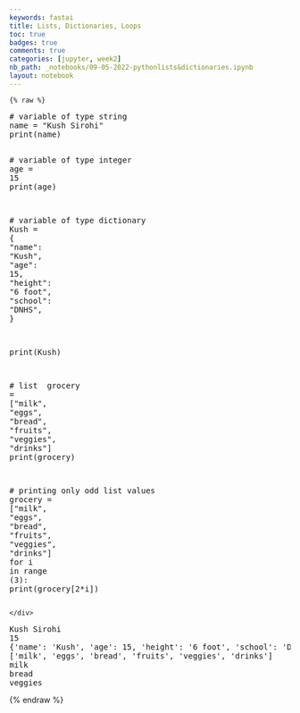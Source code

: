 ```yaml
---
keywords: fastai
title: Lists, Dictionaries, Loops
toc: true 
badges: true
comments: true
categories: [jupyter, week2]
nb_path: _notebooks/09-05-2022-pythonlists&dictionaries.ipynb
layout: notebook
---
```


<!--
#################################################
### THIS FILE WAS AUTOGENERATED! DO NOT EDIT! ###
#################################################
# file to edit: _notebooks/09-05-2022-pythonlists&dictionaries.ipynb
-->

<div class="container" id="notebook-container">
        
    {% raw %}
    
<div class="cell border-box-sizing code_cell rendered">
<div class="input">

<div class="inner_cell">
    <div class="input_area">
<div class=" highlight hl-ipython3"><pre><span></span><span class="c1"># variable of type string</span>
<span class="n">name</span> <span class="o">=</span> <span class="s2">&quot;Kush Sirohi&quot;</span>
<span class="nb">print</span><span class="p">(</span><span class="n">name</span><span class="p">)</span>

<span class="c1"># variable of type integer</span>
<span class="n">age</span> <span class="o">=</span> <span class="mi">15</span>
<span class="nb">print</span><span class="p">(</span><span class="n">age</span><span class="p">)</span>



<span class="c1"># variable of type dictionary </span>
<span class="n">Kush</span> <span class="o">=</span> <span class="p">{</span>
    <span class="s2">&quot;name&quot;</span><span class="p">:</span> <span class="s2">&quot;Kush&quot;</span><span class="p">,</span>
    <span class="s2">&quot;age&quot;</span><span class="p">:</span> <span class="mi">15</span><span class="p">,</span>
    <span class="s2">&quot;height&quot;</span><span class="p">:</span> <span class="s2">&quot;6 foot&quot;</span><span class="p">,</span>
    <span class="s2">&quot;school&quot;</span><span class="p">:</span> <span class="s2">&quot;DNHS&quot;</span><span class="p">,</span>
<span class="p">}</span>

<span class="nb">print</span><span class="p">(</span><span class="n">Kush</span><span class="p">)</span>


<span class="c1"># list </span>
<span class="n">grocery</span> <span class="o">=</span> <span class="p">[</span><span class="s2">&quot;milk&quot;</span><span class="p">,</span> <span class="s2">&quot;eggs&quot;</span><span class="p">,</span> <span class="s2">&quot;bread&quot;</span><span class="p">,</span> <span class="s2">&quot;fruits&quot;</span><span class="p">,</span> <span class="s2">&quot;veggies&quot;</span><span class="p">,</span> <span class="s2">&quot;drinks&quot;</span><span class="p">]</span>
<span class="nb">print</span><span class="p">(</span><span class="n">grocery</span><span class="p">)</span>



<span class="c1"># printing only odd list values</span>
<span class="n">grocery</span> <span class="o">=</span> <span class="p">[</span><span class="s2">&quot;milk&quot;</span><span class="p">,</span> <span class="s2">&quot;eggs&quot;</span><span class="p">,</span> <span class="s2">&quot;bread&quot;</span><span class="p">,</span> <span class="s2">&quot;fruits&quot;</span><span class="p">,</span> <span class="s2">&quot;veggies&quot;</span><span class="p">,</span> <span class="s2">&quot;drinks&quot;</span><span class="p">]</span>
<span class="k">for</span> <span class="n">i</span> <span class="ow">in</span> <span class="nb">range</span> <span class="p">(</span><span class="mi">3</span><span class="p">):</span> 
    <span class="nb">print</span><span class="p">(</span><span class="n">grocery</span><span class="p">[</span><span class="mi">2</span><span class="o">*</span><span class="n">i</span><span class="p">])</span>
</pre></div>

    </div>
</div>
</div>

<div class="output_wrapper">
<div class="output">

<div class="output_area">

<div class="output_subarea output_stream output_stdout output_text">
<pre>Kush Sirohi
15
{&#39;name&#39;: &#39;Kush&#39;, &#39;age&#39;: 15, &#39;height&#39;: &#39;6 foot&#39;, &#39;school&#39;: &#39;DNHS&#39;}
[&#39;milk&#39;, &#39;eggs&#39;, &#39;bread&#39;, &#39;fruits&#39;, &#39;veggies&#39;, &#39;drinks&#39;]
milk
bread
veggies
</pre>
</div>
</div>

</div>
</div>

</div>
    {% endraw %}

</div>
 

